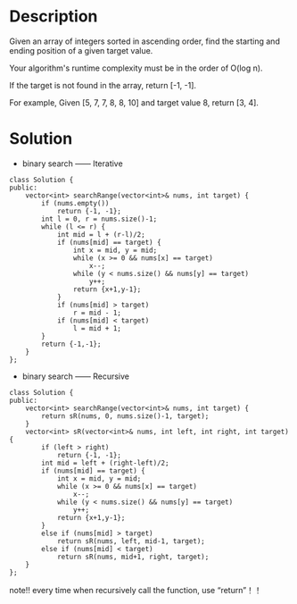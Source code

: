 # Description

Given an array of integers sorted in ascending order, find the starting and ending position of a given target value.

Your algorithm's runtime complexity must be in the order of O(log n).

If the target is not found in the array, return [-1, -1].

For example,
Given [5, 7, 7, 8, 8, 10] and target value 8,
return [3, 4].

# Solution

- binary search —— Iterative
```
class Solution {
public:
    vector<int> searchRange(vector<int>& nums, int target) {
        if (nums.empty())
            return {-1, -1};
        int l = 0, r = nums.size()-1;
        while (l <= r) {
            int mid = l + (r-l)/2;
            if (nums[mid] == target) {
                int x = mid, y = mid;
                while (x >= 0 && nums[x] == target)
                    x--;
                while (y < nums.size() && nums[y] == target)
                    y++;
                return {x+1,y-1};
            }
            if (nums[mid] > target)
                r = mid - 1;
            if (nums[mid] < target)
                l = mid + 1;
        }
        return {-1,-1};
    }
};
```
- binary search —— Recursive
```
class Solution {
public:
    vector<int> searchRange(vector<int>& nums, int target) {
        return sR(nums, 0, nums.size()-1, target);
    }
    vector<int> sR(vector<int>& nums, int left, int right, int target) {
        if (left > right)
            return {-1, -1};
        int mid = left + (right-left)/2;
        if (nums[mid] == target) {
            int x = mid, y = mid;
            while (x >= 0 && nums[x] == target)
                x--;
            while (y < nums.size() && nums[y] == target)
                y++;
            return {x+1,y-1};
        }
        else if (nums[mid] > target) 
            return sR(nums, left, mid-1, target);
        else if (nums[mid] < target) 
            return sR(nums, mid+1, right, target);
    }
};
```
note!! every time when recursively call the function, use “return”！！
